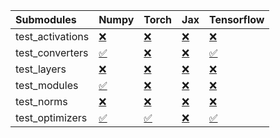 | Submodules       | Numpy                                                                                                                           | Torch                                                                                                                           | Jax                                                                                                                             | Tensorflow                                                                                                                      |
|:-----------------|:--------------------------------------------------------------------------------------------------------------------------------|:--------------------------------------------------------------------------------------------------------------------------------|:--------------------------------------------------------------------------------------------------------------------------------|:--------------------------------------------------------------------------------------------------------------------------------|
| test_activations | <a href="https://github.com/unifyai/ivy/runs/7932499280?check_suite_focus=true" rel="noopener noreferrer" target="_blank">❌</a> | <a href="https://github.com/unifyai/ivy/runs/7932499448?check_suite_focus=true" rel="noopener noreferrer" target="_blank">❌</a> | <a href="https://github.com/unifyai/ivy/runs/7932499654?check_suite_focus=true" rel="noopener noreferrer" target="_blank">❌</a> | <a href="https://github.com/unifyai/ivy/runs/7932499845?check_suite_focus=true" rel="noopener noreferrer" target="_blank">❌</a> |
| test_converters  | <a href="https://github.com/unifyai/ivy/runs/7932499309?check_suite_focus=true" rel="noopener noreferrer" target="_blank">✅</a> | <a href="https://github.com/unifyai/ivy/runs/7932499488?check_suite_focus=true" rel="noopener noreferrer" target="_blank">❌</a> | <a href="https://github.com/unifyai/ivy/runs/7932499690?check_suite_focus=true" rel="noopener noreferrer" target="_blank">❌</a> | <a href="https://github.com/unifyai/ivy/runs/7932499899?check_suite_focus=true" rel="noopener noreferrer" target="_blank">✅</a> |
| test_layers      | <a href="https://github.com/unifyai/ivy/runs/7932499334?check_suite_focus=true" rel="noopener noreferrer" target="_blank">❌</a> | <a href="https://github.com/unifyai/ivy/runs/7932499514?check_suite_focus=true" rel="noopener noreferrer" target="_blank">❌</a> | <a href="https://github.com/unifyai/ivy/runs/7932499718?check_suite_focus=true" rel="noopener noreferrer" target="_blank">❌</a> | <a href="https://github.com/unifyai/ivy/runs/7932499941?check_suite_focus=true" rel="noopener noreferrer" target="_blank">❌</a> |
| test_modules     | <a href="https://github.com/unifyai/ivy/runs/7932499358?check_suite_focus=true" rel="noopener noreferrer" target="_blank">✅</a> | <a href="https://github.com/unifyai/ivy/runs/7932499546?check_suite_focus=true" rel="noopener noreferrer" target="_blank">❌</a> | <a href="https://github.com/unifyai/ivy/runs/7932499739?check_suite_focus=true" rel="noopener noreferrer" target="_blank">❌</a> | <a href="https://github.com/unifyai/ivy/runs/7932500006?check_suite_focus=true" rel="noopener noreferrer" target="_blank">❌</a> |
| test_norms       | <a href="https://github.com/unifyai/ivy/runs/7932499386?check_suite_focus=true" rel="noopener noreferrer" target="_blank">❌</a> | <a href="https://github.com/unifyai/ivy/runs/7932499581?check_suite_focus=true" rel="noopener noreferrer" target="_blank">❌</a> | <a href="https://github.com/unifyai/ivy/runs/7932499773?check_suite_focus=true" rel="noopener noreferrer" target="_blank">❌</a> | <a href="https://github.com/unifyai/ivy/runs/7932500068?check_suite_focus=true" rel="noopener noreferrer" target="_blank">❌</a> |
| test_optimizers  | <a href="https://github.com/unifyai/ivy/runs/7932499417?check_suite_focus=true" rel="noopener noreferrer" target="_blank">✅</a> | <a href="https://github.com/unifyai/ivy/runs/7932499615?check_suite_focus=true" rel="noopener noreferrer" target="_blank">✅</a> | <a href="https://github.com/unifyai/ivy/runs/7932499806?check_suite_focus=true" rel="noopener noreferrer" target="_blank">❌</a> | <a href="https://github.com/unifyai/ivy/runs/7932500134?check_suite_focus=true" rel="noopener noreferrer" target="_blank">✅</a> |